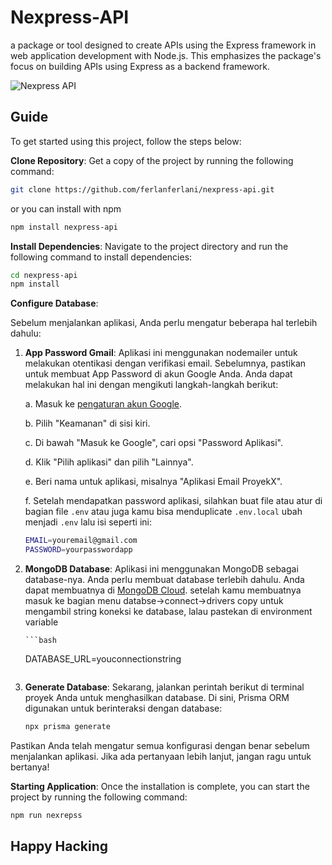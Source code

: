 # Nexpress-API

a package or tool designed to create APIs using the Express framework in web application development with Node.js. This emphasizes the package's focus on building APIs using Express as a backend framework.

![Nexpress API](https://github.com/ferlanferlani/nexpress-api/assets/87635305/eae6e6fa-8cc0-4cb7-a981-c399859565cc)


## Guide

To get started using this project, follow the steps below:

   **Clone Repository**:
   Get a copy of the project by running the following command:

   ```bash
   git clone https://github.com/ferlanferlani/nexpress-api.git
   ```

   or you can install with npm

   ```bash
   npm install nexpress-api
   ```

   **Install Dependencies**:
   Navigate to the project directory and run the following command to install dependencies:

   ```bash
   cd nexpress-api
   npm install
   ```

   **Configure Database**:

Sebelum menjalankan aplikasi, Anda perlu mengatur beberapa hal terlebih dahulu:

1. **App Password Gmail**: Aplikasi ini menggunakan nodemailer untuk melakukan otentikasi dengan verifikasi email. Sebelumnya, pastikan untuk membuat App Password di akun Google Anda. Anda dapat melakukan hal ini dengan mengikuti langkah-langkah berikut:

    a. Masuk ke [pengaturan akun Google](https://myaccount.google.com/).
    
    b. Pilih "Keamanan" di sisi kiri.
    
    c. Di bawah "Masuk ke Google", cari opsi "Password Aplikasi".
    
    d. Klik "Pilih aplikasi" dan pilih "Lainnya".
    
    e. Beri nama untuk aplikasi, misalnya "Aplikasi Email ProyekX".
    
    f. Setelah mendapatkan password aplikasi, silahkan buat file atau atur di bagian file `.env` atau juga kamu bisa menduplicate `.env.local` ubah menjadi `.env` lalu isi seperti ini:

    ```bash
    EMAIL=youremail@gmail.com
    PASSWORD=yourpasswordapp  
    ```

2. **MongoDB Database**: Aplikasi ini menggunakan MongoDB sebagai database-nya. Anda perlu membuat database terlebih dahulu. Anda dapat membuatnya di [MongoDB Cloud](https://cloud.mongodb.com/).
   setelah kamu membuatnya masuk ke bagian menu databse->connect->drivers copy untuk mengambil string koneksi ke database, lalau pastekan di environment variable
   
       ```bash
    DATABASE_URL=youconnectionstring
    ```
    
3. **Generate Database**: Sekarang, jalankan perintah berikut di terminal proyek Anda untuk menghasilkan database. Di sini, Prisma ORM digunakan untuk berinteraksi dengan database:

    ```bash
    npx prisma generate
    ```

Pastikan Anda telah mengatur semua konfigurasi dengan benar sebelum menjalankan aplikasi. Jika ada pertanyaan lebih lanjut, jangan ragu untuk bertanya!


**Starting Application**:
   Once the installation is complete, you can start the project by running the following command:

   ```bash
   npm run nexrepss
   ```

   ## Happy Hacking
